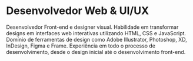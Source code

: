 Desenvolvedor Web & UI/UX
===================================================================================================================================
Desenvolvedor Front-end e designer visual. Habilidade em transformar designs em interfaces web interativas utilizando HTML, CSS e JavaScript. Domínio de ferramentas de design como Adobe Illustrator, Photoshop, XD, InDesign, Figma e Frame. Experiência em todo o processo de desenvolvimento, desde o design inicial até o desenvolvimento front-end.

